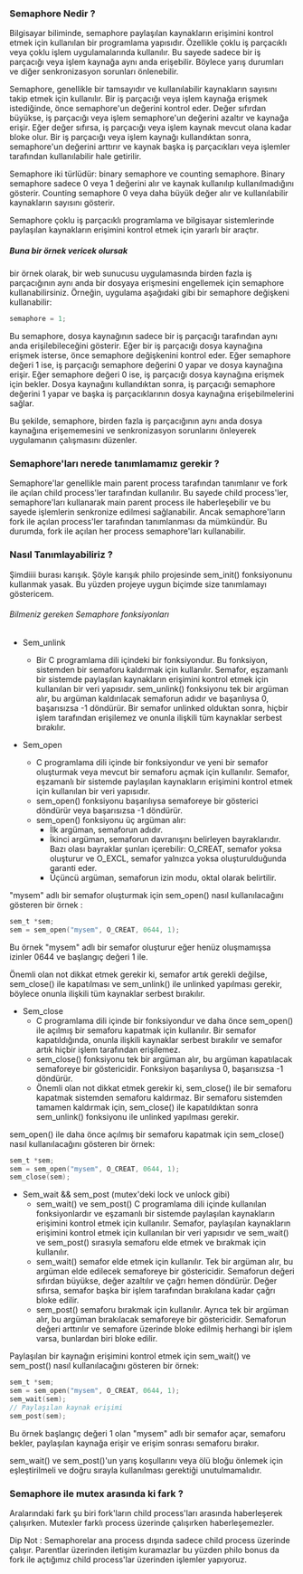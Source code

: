 ### Semaphore Nedir ? 

Bilgisayar biliminde, semaphore paylaşılan kaynakların erişimini kontrol etmek için kullanılan bir programlama yapısıdır. Özellikle çoklu iş parçacıklı veya çoklu işlem uygulamalarında kullanılır. Bu sayede sadece bir iş parçacığı veya işlem kaynağa aynı anda erişebilir. Böylece yarış durumları ve diğer senkronizasyon sorunları önlenebilir.

Semaphore, genellikle bir tamsayıdır ve kullanılabilir kaynakların sayısını takip etmek için kullanılır. Bir iş parçacığı veya işlem kaynağa erişmek istediğinde, önce semaphore'un değerini kontrol eder. Değer sıfırdan büyükse, iş parçacığı veya işlem semaphore'un değerini azaltır ve kaynağa erişir. Eğer değer sıfırsa, iş parçacığı veya işlem kaynak mevcut olana kadar bloke olur. Bir iş parçacığı veya işlem kaynağı kullandıktan sonra, semaphore'un değerini arttırır ve kaynak başka iş parçacıkları veya işlemler tarafından kullanılabilir hale getirilir.

Semaphore iki türlüdür: binary semaphore ve counting semaphore. Binary semaphore sadece 0 veya 1 değerini alır ve kaynak kullanılıp kullanılmadığını gösterir. Counting semaphore 0 veya daha büyük değer alır ve kullanılabilir kaynakların sayısını gösterir.

Semaphore çoklu iş parçacıklı programlama ve bilgisayar sistemlerinde paylaşılan kaynakların erişimini kontrol etmek için yararlı bir araçtır.


##### Buna bir örnek vericek olursak 

bir örnek olarak, bir web sunucusu uygulamasında birden fazla iş parçacığının aynı anda bir dosyaya erişmesini engellemek için semaphore kullanabilirsiniz. Örneğin, uygulama aşağıdaki gibi bir semaphore değişkeni kullanabilir:

```c
semaphore = 1;
```

Bu semaphore, dosya kaynağının sadece bir iş parçacığı tarafından aynı anda erişilebileceğini gösterir. Eğer bir iş parçacığı dosya kaynağına erişmek isterse, önce semaphore değişkenini kontrol eder. Eğer semaphore değeri 1 ise, iş parçacığı semaphore değerini 0 yapar ve dosya kaynağına erişir. Eğer semaphore değeri 0 ise, iş parçacığı dosya kaynağına erişmek için bekler. Dosya kaynağını kullandıktan sonra, iş parçacığı semaphore değerini 1 yapar ve başka iş parçacıklarının dosya kaynağına erişebilmelerini sağlar.

Bu şekilde, semaphore, birden fazla iş parçacığının aynı anda dosya kaynağına erişememesini ve senkronizasyon sorunlarını önleyerek uygulamanın çalışmasını düzenler.


### Semaphore'ları nerede tanımlamamız gerekir ?

Semaphore'lar genellikle main parent process tarafından tanımlanır ve fork ile açılan child process'ler tarafından kullanılır. Bu sayede child process'ler, semaphore'ları kullanarak main parent process ile haberleşebilir ve bu sayede işlemlerin senkronize edilmesi sağlanabilir. Ancak semaphore'ların fork ile açılan process'ler tarafından tanımlanması da mümkündür. Bu durumda, fork ile açılan her process semaphore'ları kullanabilir.

### Nasıl Tanımlayabiliriz ? 

Şimdiiii burası karışık. Şöyle karışık philo projesinde sem_init() fonksiyonunu kullanmak yasak. Bu yüzden projeye uygun biçimde size tanımlamayı göstericem.

###### Bilmeniz gereken Semaphore fonksiyonları

- Sem_unlink
	- Bir C programlama dili içindeki bir fonksiyondur. Bu fonksiyon, sistemden bir semaforu kaldırmak için kullanılır. Semafor, eşzamanlı bir sistemde paylaşılan kaynakların erişimini kontrol etmek için kullanılan bir veri yapısıdır. sem_unlink() fonksiyonu tek bir argüman alır, bu argüman kaldırılacak semaforun adıdır ve başarılıysa 0, başarısızsa -1 döndürür. Bir semafor unlinked olduktan sonra, hiçbir işlem tarafından erişilemez ve onunla ilişkili tüm kaynaklar serbest bırakılır.

- Sem_open
	- C programlama dili içinde bir fonksiyondur ve yeni bir semafor oluşturmak veya mevcut bir semaforu açmak için kullanılır. Semafor, eşzamanlı bir sistemde paylaşılan kaynakların erişimini kontrol etmek için kullanılan bir veri yapısıdır.
	- sem_open() fonksiyonu başarılıysa semaforeye bir gösterici döndürür veya başarısızsa -1 döndürür.
	- sem_open() fonksiyonu üç argüman alır:
		- İlk argüman, semaforun adıdır.
		- İkinci argüman, semaforun davranışını belirleyen bayraklarıdır. Bazı olası bayraklar şunları içerebilir: O_CREAT, semafor yoksa oluşturur ve O_EXCL, semafor yalnızca yoksa oluşturulduğunda garanti eder.
		- Üçüncü argüman, semaforun izin modu, oktal olarak belirtilir.

"mysem" adlı bir semafor oluşturmak için sem_open() nasıl kullanılacağını gösteren bir örnek :
```c
sem_t *sem;
sem = sem_open("mysem", O_CREAT, 0644, 1);
```

Bu örnek "mysem" adlı bir semafor oluşturur eğer henüz oluşmamışsa izinler 0644 ve başlangıç değeri 1 ile.

Önemli olan not dikkat etmek gerekir ki, semafor artık gerekli değilse, sem_close() ile kapatılması ve sem_unlink() ile unlinked yapılması gerekir, böylece onunla ilişkili tüm kaynaklar serbest bırakılır.

- Sem_close
	- C programlama dili içinde bir fonksiyondur ve daha önce sem_open() ile açılmış bir semaforu kapatmak için kullanılır. Bir semafor kapatıldığında, onunla ilişkili kaynaklar serbest bırakılır ve semafor artık hiçbir işlem tarafından erişilemez.
	- sem_close() fonksiyonu tek bir argüman alır, bu argüman kapatılacak semaforeye bir göstericidir. Fonksiyon başarılıysa 0, başarısızsa -1 döndürür.
	- Önemli olan not dikkat etmek gerekir ki, sem_close() ile bir semaforu kapatmak sistemden semaforu kaldırmaz. Bir semaforu sistemden tamamen kaldırmak için, sem_close() ile kapatıldıktan sonra sem_unlink() fonksiyonu ile unlinked yapılması gerekir.

 sem_open() ile daha önce açılmış bir semaforu kapatmak için sem_close() nasıl kullanılacağını gösteren bir örnek:
```c
sem_t *sem;
sem = sem_open("mysem", O_CREAT, 0644, 1);
sem_close(sem);
```


- Sem_wait && sem_post (mutex'deki lock ve unlock gibi)
	- sem_wait() ve sem_post() C programlama dili içinde kullanılan fonksiyonlardır ve eşzamanlı bir sistemde paylaşılan kaynakların erişimini kontrol etmek için kullanılır. Semafor, paylaşılan kaynakların erişimini kontrol etmek için kullanılan bir veri yapısıdır ve sem_wait() ve sem_post() sırasıyla semaforu elde etmek ve bırakmak için kullanılır.
	- sem_wait() semafor elde etmek için kullanılır. Tek bir argüman alır, bu argüman elde edilecek semaforeye bir göstericidir. Semaforun değeri sıfırdan büyükse, değer azaltılır ve çağrı hemen döndürür. Değer sıfırsa, semafor başka bir işlem tarafından bırakılana kadar çağrı bloke edilir.
	- sem_post() semaforu bırakmak için kullanılır. Ayrıca tek bir argüman alır, bu argüman bırakılacak semaforeye bir göstericidir. Semaforun değeri arttırılır ve semafore üzerinde bloke edilmiş herhangi bir işlem varsa, bunlardan biri bloke edilir.

Paylaşılan bir kaynağın erişimini kontrol etmek için sem_wait() ve sem_post() nasıl kullanılacağını gösteren bir örnek:

```c
sem_t *sem;
sem = sem_open("mysem", O_CREAT, 0644, 1);
sem_wait(sem);
// Paylaşılan kaynak erişimi
sem_post(sem);
```

Bu örnek başlangıç değeri 1 olan "mysem" adlı bir semafor açar, semaforu bekler, paylaşılan kaynağa erişir ve erişim sonrası semaforu bırakır.

sem_wait() ve sem_post()'un yarış koşullarını veya ölü bloğu önlemek için eşleştirilmeli ve doğru sırayla kullanılması gerektiği unutulmamalıdır.



### Semaphore ile mutex arasında ki fark ?

Aralarındaki fark şu biri fork'ların child process'ları arasında haberleşerek çalışırken. Mutexler farklı process üzerinde çalışırken haberleşemezler. 

Dip Not : Semaphorelar ana process dışında sadece child process üzerinde çalışır. Parentlar üzerinden iletişim kuramazlar bu yüzden philo bonus da fork ile açtığımız child process'lar üzerinden işlemler yapıyoruz.
